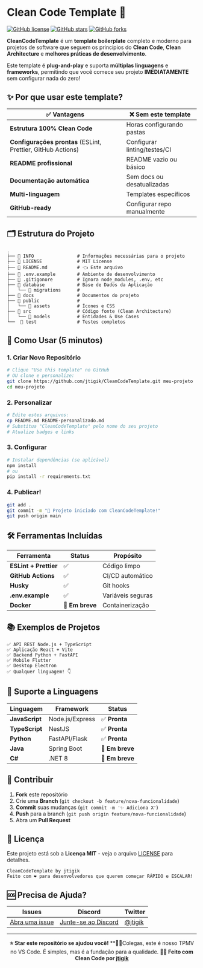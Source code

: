 # Clean Code Template 🚀

[![GitHub license](https://img.shields.io/github/license/jtigik/CleanCodeTemplate)](https://github.com/jtigik/CleanCodeTemplate/blob/main/LICENSE)
[![GitHub stars](https://img.shields.io/github/stars/jtigik/CleanCodeTemplate)](https://github.com/jtigik/CleanCodeTemplate/stargazers)
[![GitHub forks](https://img.shields.io/github/forks/jtigik/CleanCodeTemplate)](https://github.com/jtigik/CleanCodeTemplate/network/members)

**CleanCodeTemplate** é um **template boilerplate** completo e moderno para projetos de software que seguem os princípios do **Clean Code**, **Clean Architecture** e **melhores práticas de desenvolvimento**.

Este template é **plug-and-play** e suporta **múltiplas linguagens** e **frameworks**, permitindo que você comece seu projeto **IMEDIATAMENTE** sem configurar nada do zero!

## ✨ **Por que usar este template?**

| ✅ **Vantagens** | ❌ **Sem este template** |
|------------------|---------------------------|
| **Estrutura 100% Clean Code** | Horas configurando pastas |
| **Configurações prontas** (ESLint, Prettier, GitHub Actions) | Configurar linting/testes/CI |
| **README profissional** | README vazio ou básico |
| **Documentação automática** | Sem docs ou desatualizadas |
| **Multi-linguagem** | Templates específicos |
| **GitHub-ready** | Configurar repo manualmente |

## 🗂️ **Estrutura do Projeto**

```
.
├── 📄 INFO                # Informações necessárias para o projeto
├── 📄 LICENSE             # MIT License
├── 📄 README.md           # 👈 Este arquivo
├── 📄 .env.example        # Ambiente de desenvolvimento
├── 📄 .gitigonore         # Ignora node_modules, .env, etc
├── 📁 database            # Base de Dados da Aplicação
│   └── 📁 migrations      #
├── 📁 docs                # Documentos do projeto
├── 📁 public              #
│   └── 📁 assets          # Ícones e CSS
├── 📁 src                 # Código fonte (Clean Architecture)
│   └── 📁 models          # Entidades & Use Cases
└──  📁 test               # Testes completos
```

## 🚀 **Como Usar (5 minutos)**

### **1. Criar Novo Repositório**
```bash
# Clique "Use this template" no GitHub
# OU clone e personalize:
git clone https://github.com/jtigik/CleanCodeTemplate.git meu-projeto
cd meu-projeto
```

### **2. Personalizar**
```bash
# Edite estes arquivos:
cp README.md README-personalizado.md
# Substitua "CleanCodeTemplate" pelo nome do seu projeto
# Atualize badges e links
```

### **3. Configurar**
```bash
# Instalar dependências (se aplicável)
npm install
# ou
pip install -r requirements.txt
```

### **4. Publicar!**
```bash
git add .
git commit -m "🚀 Projeto iniciado com CleanCodeTemplate!"
git push origin main
```

## 🛠️ **Ferramentas Incluídas**

| **Ferramenta** | **Status** | **Propósito** |
|----------------|------------|---------------|
| **ESLint + Prettier** | ✅ | Código limpo |
| **GitHub Actions** | ✅ | CI/CD automático |
| **Husky** | ✅ | Git hooks |
| **.env.example** | ✅ | Variáveis seguras |
| **Docker** | 🔄 **Em breve** | Containerização |

## 📚 **Exemplos de Projetos**

```
✅ API REST Node.js + TypeScript
✅ Aplicação React + Vite
✅ Backend Python + FastAPI
✅ Mobile Flutter
✅ Desktop Electron
✅ Qualquer linguagem! 👇
```

## 🔧 **Suporte a Linguagens**

| **Linguagem** | **Framework** | **Status** |
|---------------|---------------|------------|
| **JavaScript** | Node.js/Express | ✅ **Pronta** |
| **TypeScript** | NestJS | ✅ **Pronta** |
| **Python** | FastAPI/Flask | ✅ **Pronta** |
| **Java** | Spring Boot | 🔄 **Em breve** |
| **C#** | .NET 8 | 🔄 **Em breve** |

## 🤝 **Contribuir**

1. **Fork** este repositório
2. Crie uma **Branch** (`git checkout -b feature/nova-funcionalidade`)
3. **Commit** suas mudanças (`git commit -m '✨ Adiciona X'`)
4. **Push** para a branch (`git push origin feature/nova-funcionalidade`)
5. Abra um **Pull Request**

## 📄 **Licença**

Este projeto está sob a **Licença MIT** - veja o arquivo [LICENSE](LICENSE) para detalhes.

```
CleanCodeTemplate by jtigik
Feito com ❤️ para desenvolvedores que querem começar RÁPIDO e ESCALAR!
```

## 🆘 **Precisa de Ajuda?**

**Issues** | **Discord** | **Twitter**
---|---|---
[Abra uma issue](https://github.com/jtigik/CleanCodeTemplate/issues) | [Junte-se ao Discord](#) | [@jtigik](https://twitter.com/jtigik)

---

<div align="center">

**⭐ Star este repositório se ajudou você!**
**🧑‍💻Colegas, este é nosso TPMV no VS Code. É simples, mas é a fundação para a qualidade.
**👨‍💻 Feito com Clean Code por [jtigik](https://github.com/jtigik)**

</div>